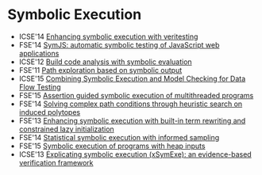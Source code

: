 # Symbolic Execution

* ICSE'14 [Enhancing symbolic execution with veritesting](https://scholar.google.com/scholar?q=Enhancing+symbolic+execution+with+veritesting)
* FSE'14 [SymJS: automatic symbolic testing of JavaScript web applications](https://scholar.google.com/scholar?q=SymJS%3A+automatic+symbolic+testing+of+JavaScript+web+applications)
* ICSE'12 [Build code analysis with symbolic evaluation](https://scholar.google.com/scholar?q=Build+code+analysis+with+symbolic+evaluation)
* FSE'11 [Path exploration based on symbolic output](https://scholar.google.com/scholar?q=Path+exploration+based+on+symbolic+output)
* ICSE'15 [Combining Symbolic Execution and Model Checking for Data Flow Testing](https://scholar.google.com/scholar?q=Combining+Symbolic+Execution+and+Model+Checking+for+Data+Flow+Testing)
* FSE'15 [Assertion guided symbolic execution of multithreaded programs](https://scholar.google.com/scholar?q=Assertion+guided+symbolic+execution+of+multithreaded+programs)
* FSE'14 [Solving complex path conditions through heuristic search on induced polytopes](https://scholar.google.com/scholar?q=Solving+complex+path+conditions+through+heuristic+search+on+induced+polytopes)
* FSE'13 [Enhancing symbolic execution with built-in term rewriting and constrained lazy initialization](https://scholar.google.com/scholar?q=Enhancing+symbolic+execution+with+built-in+term+rewriting+and+constrained+lazy+initialization)
* FSE'14 [Statistical symbolic execution with informed sampling](https://scholar.google.com/scholar?q=Statistical+symbolic+execution+with+informed+sampling)
* FSE'15 [Symbolic execution of programs with heap inputs](https://scholar.google.com/scholar?q=Symbolic+execution+of+programs+with+heap+inputs)
* ICSE'13 [Explicating symbolic execution (xSymExe): an evidence-based verification framework](https://scholar.google.com/scholar?q=Explicating+symbolic+execution+%28xSymExe%29%3A+an+evidence-based+verification+framework)
